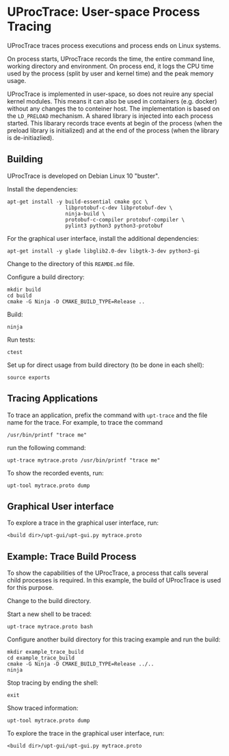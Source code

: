 # UProcTrace: User-space Process Tracing

UProcTrace traces process executions and process ends on Linux systems.

On process starts, UProcTrace records the time, the entire command line,
working directory and environment. On process end, it logs the CPU time used by
the process (split by user and kernel time) and the peak memory usage.

UProcTrace is implemented in user-space, so does not reuire any special kernel
modules.  This means it can also be used in containers (e.g. docker) without
any changes the to conteiner host.  The implementation is based on the
`LD_PRELOAD` mechanism.  A shared library is injected into each process
started. This libarary records trace events at begin of the process (when the
preload library is initialized) and at the end of the process (when the library
is de-initiazlied).

## Building

UProcTrace is developed on Debian Linux 10 "buster".

Install the dependencies:

```
apt-get install -y build-essential cmake gcc \
                   libprotobuf-c-dev libprotobuf-dev \
                   ninja-build \
                   protobuf-c-compiler protobuf-compiler \
                   pylint3 python3 python3-protobuf
```

For the graphical user interface, install the additional dependencies:

```
apt-get install -y glade libglib2.0-dev libgtk-3-dev python3-gi
```

Change to the directory of this `REAMDE.md` file.

Configure a build directory:

```
mkdir build
cd build
cmake -G Ninja -D CMAKE_BUILD_TYPE=Release ..
```

Build:

```
ninja
```

Run tests:

```
ctest
```

Set up for direct usage from build directory (to be done in each shell):

```
source exports
```

## Tracing Applications

To trace an application, prefix the command with `upt-trace` and the
file name for the trace.  For example, to trace the command
```
/usr/bin/printf "trace me"
```
run the following command:
```
upt-trace mytrace.proto /usr/bin/printf "trace me"
```

To show the recorded events, run:
```
upt-tool mytrace.proto dump
```

## Graphical User interface

To explore a trace in the graphical user interface, run:
```
<build dir>/upt-gui/upt-gui.py mytrace.proto
```

## Example: Trace Build Process

To show the capabilities of the UProcTrace, a process that calls several child
processes is required. In this example, the build of UProcTrace is used for
this purpose.

Change to the build directory.

Start a new shell to be traced:

```
upt-trace mytrace.proto bash
```

Configure another build directory for this tracing example and run the build:

```
mkdir example_trace_build
cd example_trace_build
cmake -G Ninja -D CMAKE_BUILD_TYPE=Release ../..
ninja
```

Stop tracing by ending the shell:

```
exit
```

Show traced information:

```
upt-tool mytrace.proto dump
```

To explore the trace in the graphical user interface, run:

```
<build dir>/upt-gui/upt-gui.py mytrace.proto
```
